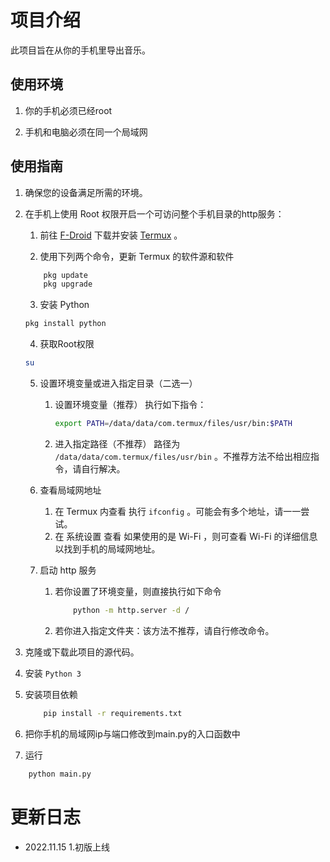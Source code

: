 # 项目介绍
此项目旨在从你的手机里导出音乐。
## 使用环境
1. 你的手机必须已经root
    
2. 手机和电脑必须在同一个局域网

## 使用指南

1. 确保您的设备满足所需的环境。

2. 在手机上使用 Root 权限开启一个可访问整个手机目录的http服务：

    1. 前往 [F-Droid](https://f-droid.org/) 下载并安装 [Termux](https://f-droid.org/zh_Hans/packages/com.termux/) 。

    2. 使用下列两个命令，更新 Termux 的软件源和软件
    ```bash
        pkg update
        pkg upgrade
    ```

    3. 安装 Python
    ```bash
    pkg install python
    ```

    4. 获取Root权限
    ```bash
    su
    ```

    5. 设置环境变量或进入指定目录（二选一）
        1. 设置环境变量（推荐）
            执行如下指令：
            ```bash
            export PATH=/data/data/com.termux/files/usr/bin:$PATH
            ```
        2. 进入指定路径（不推荐）
            路径为 `/data/data/com.termux/files/usr/bin` 。不推荐方法不给出相应指令，请自行解决。

    6. 查看局域网地址
        1. 在 Termux 内查看
            执行 `ifconfig` 。可能会有多个地址，请一一尝试。
        2. 在 系统设置 查看
            如果使用的是 Wi-Fi ，则可查看 Wi-Fi 的详细信息以找到手机的局域网地址。
    7. 启动 http 服务
        1. 若你设置了环境变量，则直接执行如下命令
            ```bash
                python -m http.server -d /
            ```
        2. 若你进入指定文件夹：该方法不推荐，请自行修改命令。

3. 克隆或下载此项目的源代码。

4. 安装 `Python 3`
    
5. 安装项目依赖
    ```bash
        pip install -r requirements.txt
    ```
    
5. 把你手机的局域网ip与端口修改到main.py的入口函数中
    
6. 运行
```bash
    python main.py
```

# 更新日志

 - 2022.11.15
    1.初版上线